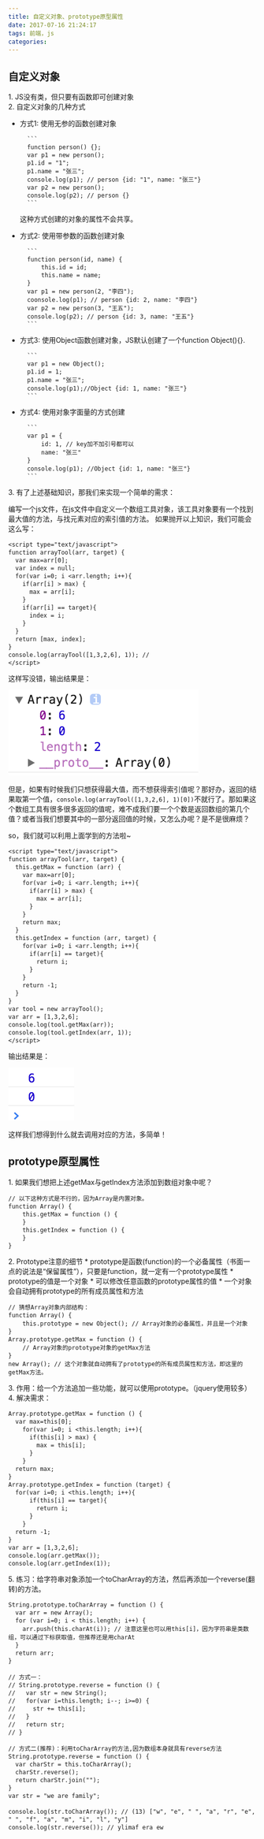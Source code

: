```yaml
---
title: 自定义对象、prototype原型属性
date: 2017-07-16 21:24:17
tags: 前端，js
categories:
---
```

## 自定义对象
1\. JS没有类，但只要有函数即可创建对象	
2\. 自定义对象的几种方式

* 方式1: 使用无参的函数创建对象

		```
		function person() {};
		var p1 = new person();
		p1.id = "1";
		p1.name = "张三";
		console.log(p1); // person {id: "1", name: "张三"}
		var p2 = new person();
		console.log(p2); // person {}
		```
	
	这种方式创建的对象的属性不会共享。
	
* 方式2: 使用带参数的函数创建对象

		```
		function person(id, name) {
			this.id = id;
			this.name = name;
		}
		var p1 = new person(2, "李四");
		coonsole.log(p1); // person {id: 2, name: "李四"}
		var p2 = new person(3, "王五");
		console.log(p2); // person {id: 3, name: "王五"}
		```
		
* 方式3: 使用Object函数创建对象，JS默认创建了一个function Object(){}.
		
		```
		var p1 = new Object();
		p1.id = 1;
		p1.name = "张三";
		console.log(p1);//Object {id: 1, name: "张三"}
		```
		
* 方式4: 使用对象字面量的方式创建

		```
		var p1 = {
			id: 1, // key加不加引号都可以
			name: "张三"
		}
		console.log(p1); //Object {id: 1, name: "张三"}
		```
		
3\. 有了上述基础知识，那我们来实现一个简单的需求：

编写一个js文件，在js文件中自定义一个数组工具对象，该工具对象要有一个找到最大值的方法，与找元素对应的索引值的方法。
如果抛开以上知识，我们可能会这么写：

	<script type="text/javascript">
    function arrayTool(arr, target) {
      var max=arr[0];
      var index = null;
      for(var i=0; i <arr.length; i++){
        if(arr[i] > max) {
          max = arr[i];
        }
        if(arr[i] == target){
          index = i;
        }
      }
      return [max, index];
    }
    console.log(arrayTool([1,3,2,6], 1)); // 
    </script>

这样写没错，输出结果是：
  
  ![result](https://raw.githubusercontent.com/xixizhangfe/markdownImages/master/1.png)
  
但是，如果有时候我们只想获得最大值，而不想获得索引值呢？那好办，返回的结果取第一个值，`console.log(arrayTool([1,3,2,6], 1)[0])`不就行了。那如果这个数组工具有很多很多返回的值呢，难不成我们要一个个数是返回数组的第几个值？或者当我们想要其中的一部分返回值的时候，又怎么办呢？是不是很麻烦？
  
so，我们就可以利用上面学到的方法啦~
	
	<script type="text/javascript">
    function arrayTool(arr, target) {
      this.getMax = function (arr) {
        var max=arr[0];
        for(var i=0; i <arr.length; i++){
          if(arr[i] > max) {
            max = arr[i];
          }
        }
        return max;
      }
      this.getIndex = function (arr, target) {
        for(var i=0; i <arr.length; i++){
          if(arr[i] == target){
            return i;
          }
        }
        return -1;
      }
    }
    var tool = new arrayTool();
    var arr = [1,3,2,6];
    console.log(tool.getMax(arr));
    console.log(tool.getIndex(arr, 1));
    </script>

  
  输出结果是：
  
  ![result](https://raw.githubusercontent.com/xixizhangfe/markdownImages/master/2.png)
  
  这样我们想得到什么就去调用对应的方法，多简单！
  
## prototype原型属性

1\. 如果我们想把上述getMax与getIndex方法添加到数组对象中呢？

	// 以下这种方式是不行的，因为Array是内置对象。
	function Array() {
		this.getMax = function () {
		}
		this.getIndex = function () {
		}
	}

2\. Prototype注意的细节
	* prototype是函数(function)的一个必备属性（书面一点的说法是“保留属性”），只要是function，就一定有一个prototype属性
	* prototype的值是一个对象
	* 可以修改任意函数的prototype属性的值
	* 一个对象会自动拥有prototype的所有成员属性和方法

	// 猜想Array对象内部结构：
	function Array() {
		this.prototype = new Object(); // Array对象的必备属性，并且是一个对象
	}
	Array.prototype.getMax = function () {
		// Array对象的prototype对象的getMax方法
	}
	new Array(); // 这个对象就自动拥有了prototype的所有成员属性和方法，即这里的getMax方法。

	
3\. 作用：给一个方法追加一些功能，就可以使用prototype。（jquery使用较多）
4\. 解决需求：
	
	Array.prototype.getMax = function () {
      var max=this[0];
        for(var i=0; i <this.length; i++){
          if(this[i] > max) {
            max = this[i];
          }
        }
      return max;
    }
    Array.prototype.getIndex = function (target) {
      for(var i=0; i <this.length; i++){
          if(this[i] == target){
            return i;
          }
        }
      return -1;
    }
    var arr = [1,3,2,6];
    console.log(arr.getMax());
    console.log(arr.getIndex(1));

5\. 练习：给字符串对象添加一个toCharArray的方法，然后再添加一个reverse(翻转)的方法。

	String.prototype.toCharArray = function () {
      var arr = new Array();
      for (var i=0; i < this.length; i++) {
        arr.push(this.charAt(i)); // 注意这里也可以用this[i]，因为字符串是类数组，可以通过下标获取值，但推荐还是用charAt
      }
      return arr;
    }
    
	// 方式一：
    // String.prototype.reverse = function () {
    //   var str = new String();
    //   for(var i=this.length; i--; i>=0) {
    //     str += this[i];
    //   }
    //   return str;
    // }
    
    // 方式二(推荐)：利用toCharArray的方法,因为数组本身就具有reverse方法
    String.prototype.reverse = function () {
      var charStr = this.toCharArray();
      charStr.reverse();
      return charStr.join("");
    }
    var str = "we are family";
    
    console.log(str.toCharArray()); // (13) ["w", "e", " ", "a", "r", "e", " ", "f", "a", "m", "i", "l", "y"]
    console.log(str.reverse()); // ylimaf era ew

	
	
  
  
  
	
	
	
	
	
	
	
	
	
	
	
	
